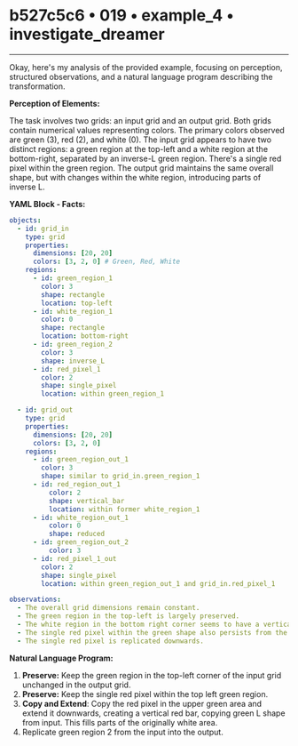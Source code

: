 # b527c5c6 • 019 • example_4 • investigate_dreamer

---
Okay, here's my analysis of the provided example, focusing on perception, structured observations, and a natural language program describing the transformation.

**Perception of Elements:**

The task involves two grids: an input grid and an output grid. Both grids contain numerical values representing colors. The primary colors observed are green (3), red (2), and white (0). The input grid appears to have two distinct regions: a green region at the top-left and a white region at the bottom-right, separated by an inverse-L green region. There's a single red pixel within the green region. The output grid maintains the same overall shape, but with changes within the white region, introducing parts of inverse L.

**YAML Block - Facts:**



```yaml
objects:
  - id: grid_in
    type: grid
    properties:
      dimensions: [20, 20]
      colors: [3, 2, 0] # Green, Red, White
    regions:
      - id: green_region_1
        color: 3
        shape: rectangle
        location: top-left
      - id: white_region_1
        color: 0
        shape: rectangle
        location: bottom-right
      - id: green_region_2
        color: 3
        shape: inverse_L
      - id: red_pixel_1
        color: 2
        shape: single_pixel
        location: within green_region_1

  - id: grid_out
    type: grid
    properties:
      dimensions: [20, 20]
      colors: [3, 2, 0]
    regions:
      - id: green_region_out_1
        color: 3
        shape: similar to grid_in.green_region_1
      - id: red_region_out_1
          color: 2
          shape: vertical_bar
          location: within former white_region_1
      - id: white_region_out_1
          color: 0
          shape: reduced
      - id: green_region_out_2
          color: 3
      - id: red_pixel_1_out
        color: 2
        shape: single_pixel
        location: within green_region_out_1 and grid_in.red_pixel_1

observations:
  - The overall grid dimensions remain constant.
  - The green region in the top-left is largely preserved.
  - The white region in the bottom right corner seems to have a vertical red bar painted along the green L shape.
  - The single red pixel within the green shape also persists from the input to output
  - The single red pixel is replicated downwards.

```



**Natural Language Program:**

1.  **Preserve:** Keep the green region in the top-left corner of the input grid unchanged in the output grid.
2.  **Preserve:** Keep the single red pixel within the top left green region.
3.  **Copy and Extend**: Copy the red pixel in the upper green area and extend it downwards, creating a vertical red bar, copying green L shape from input. This fills parts of the originally white area.
4. Replicate green region 2 from the input into the output.

